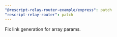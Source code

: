```yaml
---
"@rescript-relay-router-example/express": patch
"rescript-relay-router": patch
---
```


Fix link generation for array params.
